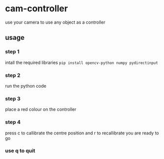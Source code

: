 # cam-controller
use your camera to use any object as a controller

## usage
### step 1
intall the required libraries 
`pip install opencv-python numpy pydirectinput`

### step 2
run the python code

### step 3 
place a red colour on the controller

### step 4 
press c to callibrate the centre position and r to recallibrate you are ready to go

### use q to quit
